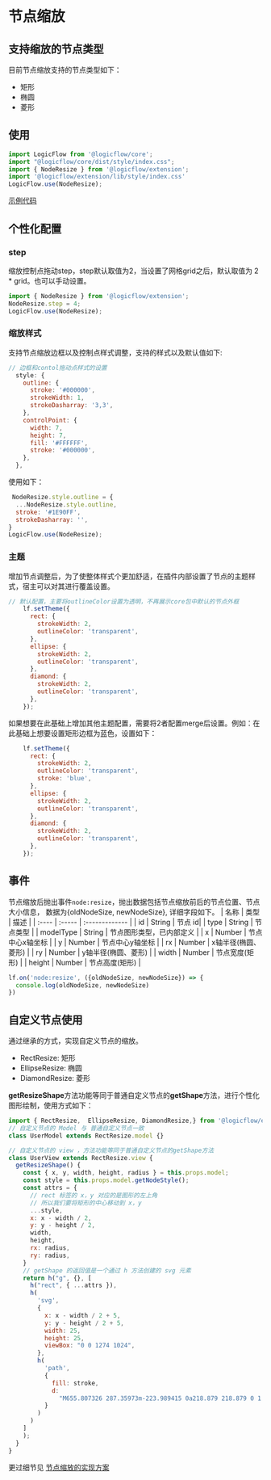 # 节点缩放

## 支持缩放的节点类型
目前节点缩放支持的节点类型如下：
- 矩形
- 椭圆
- 菱形

## 使用
```js
import LogicFlow from '@logicflow/core';
import "@logicflow/core/dist/style/index.css";
import { NodeResize } from '@logicflow/extension';
import '@logicflow/extension/lib/style/index.css'
LogicFlow.use(NodeResize);
```
<example href="/examples/#/extension/node-resize" :height="650" ></example>

[示例代码](https://github.com/didi/LogicFlow/tree/master/examples/src/pages/extension/NodeResize)

## 个性化配置
### step
缩放控制点拖动step，step默认取值为2，当设置了网格grid之后，默认取值为 2 * grid。也可以手动设置。
```js
import { NodeResize } from '@logicflow/extension';
NodeResize.step = 4;
LogicFlow.use(NodeResize);
```
### 缩放样式
支持节点缩放边框以及控制点样式调整，支持的样式以及默认值如下:
```js 
// 边框和contol拖动点样式的设置
  style: {
    outline: {
      stroke: '#000000',
      strokeWidth: 1,
      strokeDasharray: '3,3',
    },
    controlPoint: {
      width: 7,
      height: 7,
      fill: '#FFFFFF',
      stroke: '#000000',
    },
  },
```
使用如下：
```js
 NodeResize.style.outline = {
  ...NodeResize.style.outline,
  stroke: '#1E90FF',
  strokeDasharray: '',
}
LogicFlow.use(NodeResize);
```
### 主题
增加节点调整后，为了使整体样式个更加舒适，在插件内部设置了节点的主题样式，宿主可以对其进行覆盖设置。
```js
// 默认配置，主要将outlineColor设置为透明，不再展示core包中默认的节点外框
    lf.setTheme({
      rect: {
        strokeWidth: 2,
        outlineColor: 'transparent',
      },
      ellipse: {
        strokeWidth: 2,
        outlineColor: 'transparent',
      },
      diamond: {
        strokeWidth: 2,
        outlineColor: 'transparent',
      },
    });
```
如果想要在此基础上增加其他主题配置，需要将2者配置merge后设置。例如：在此基础上想要设置矩形边框为蓝色，设置如下：
```js
    lf.setTheme({
      rect: {
        strokeWidth: 2,
        outlineColor: 'transparent',
        stroke: 'blue',
      },
      ellipse: {
        strokeWidth: 2,
        outlineColor: 'transparent',
      },
      diamond: {
        strokeWidth: 2,
        outlineColor: 'transparent',
      },
    });
```
## 事件
节点缩放后抛出事件`node:resize`，抛出数据包括节点缩放前后的节点位置、节点大小信息， 数据为{oldNodeSize, newNodeSize}, 详细字段如下。
| 名称  | 类型   | 描述           |
| :---- | :----- | :------------- |
| id    | String | 节点 id|
| type | String | 节点类型 |
| modelType | String | 节点图形类型，已内部定义 |
| x | Number | 节点中心x轴坐标 |
| y | Number | 节点中心y轴坐标 |
| rx | Number | x轴半径(椭圆、菱形) |
| ry | Number | y轴半径(椭圆、菱形) |
| width | Number | 节点宽度(矩形) |
| height | Number | 节点高度(矩形) |

```js
lf.on('node:resize', ({oldNodeSize, newNodeSize}) => {
  console.log(oldNodeSize, newNodeSize)
})
```
## 自定义节点使用
通过继承的方式，实现自定义节点的缩放。
- RectResize: 矩形
- EllipseResize: 椭圆
- DiamondResize: 菱形  

**getResizeShape**方法功能等同于普通自定义节点的**getShape**方法，进行个性化图形绘制，使用方式如下：

```js
import { RectResize,  EllipseResize, DiamondResize,} from '@logicflow/extension';
// 自定义节点的 Model 与 普通自定义节点一致
class UserModel extends RectResize.model {}

// 自定义节点的 view ，方法功能等同于普通自定义节点的getShape方法
class UserView extends RectResize.view {
  getResizeShape() {
    const { x, y, width, height, radius } = this.props.model;
    const style = this.props.model.getNodeStyle();
    const attrs = {
      // rect 标签的 x，y 对应的是图形的左上角
      // 所以我们要将矩形的中心移动到 x，y
      ...style,
      x: x - width / 2,
      y: y - height / 2,
      width,
      height,
      rx: radius,
      ry: radius,
    }
    // getShape 的返回值是一个通过 h 方法创建的 svg 元素
    return h("g", {}, [
      h("rect", { ...attrs }),
      h(
        'svg',
        {
          x: x - width / 2 + 5,
          y: y - height / 2 + 5,
          width: 25,
          height: 25,
          viewBox: "0 0 1274 1024",
        },
        h(
          'path',
          {
            fill: stroke,
            d:
              "M655.807326 287.35973m-223.989415 0a218.879 218.879 0 1 0 447.978829 0 218.879 218.879 0 1 0-447.978829 0ZM1039.955839 895.482975c-0.490184-212.177424-172.287821-384.030443-384.148513-384.030443-211.862739 0-383.660376 171.85302-384.15056 384.030443L1039.955839 895.482975z",
          }
        )
      )
    ]
    );
  }
}

```
更过细节见 [节点缩放的实现方案](/article/NodeResize.html)